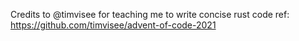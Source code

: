 Credits to @timvisee for teaching me to write concise rust code
ref: https://github.com/timvisee/advent-of-code-2021
